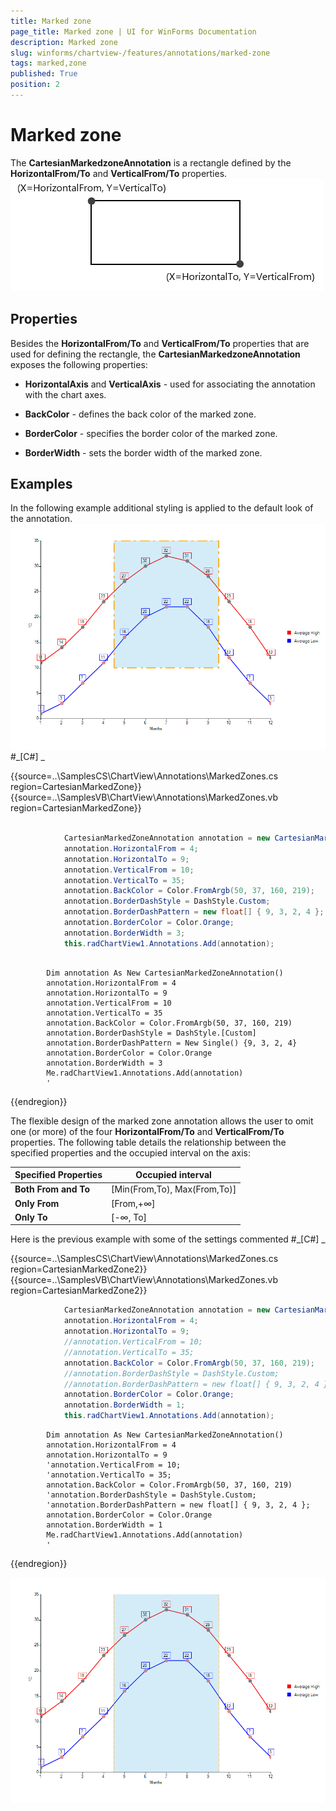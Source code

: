 ```yaml
---
title: Marked zone
page_title: Marked zone | UI for WinForms Documentation
description: Marked zone
slug: winforms/chartview-/features/annotations/marked-zone
tags: marked,zone
published: True
position: 2
---
```


# Marked zone



The __CartesianMarkedzoneAnnotation__ is a rectangle defined by the __HorizontalFrom/To__ and __VerticalFrom/To__ properties.
      ![chartview-annotations-markedzone-annotations 001](images/chartview-annotations-markedzone-annotations001.png)

## Properties

Besides the __HorizontalFrom/To__ and __VerticalFrom/To__ properties that are used for defining the rectangle, the __CartesianMarkedzoneAnnotation__ exposes the following properties:
      

* __HorizontalAxis__ and __VerticalAxis__ - used for associating the annotation with the chart axes.
          

* __BackColor__ - defines the back color of the marked zone.
          

* __BorderColor__ - specifies the border color of the marked zone.
          

* __BorderWidth__ - sets the border width of the marked zone.
          

## Examples

In the following example additional styling is applied to the default look of the annotation.
      ![chartview-annotations-markedzone-annotations 002](images/chartview-annotations-markedzone-annotations002.png)#_[C#] _

	



{{source=..\SamplesCS\ChartView\Annotations\MarkedZones.cs region=CartesianMarkedZone}} 
{{source=..\SamplesVB\ChartView\Annotations\MarkedZones.vb region=CartesianMarkedZone}} 

````C#

            CartesianMarkedZoneAnnotation annotation = new CartesianMarkedZoneAnnotation();
            annotation.HorizontalFrom = 4;
            annotation.HorizontalTo = 9;
            annotation.VerticalFrom = 10;
            annotation.VerticalTo = 35;
            annotation.BackColor = Color.FromArgb(50, 37, 160, 219);
            annotation.BorderDashStyle = DashStyle.Custom;
            annotation.BorderDashPattern = new float[] { 9, 3, 2, 4 };
            annotation.BorderColor = Color.Orange;
            annotation.BorderWidth = 3;
            this.radChartView1.Annotations.Add(annotation);
````
````VB.NET

        Dim annotation As New CartesianMarkedZoneAnnotation()
        annotation.HorizontalFrom = 4
        annotation.HorizontalTo = 9
        annotation.VerticalFrom = 10
        annotation.VerticalTo = 35
        annotation.BackColor = Color.FromArgb(50, 37, 160, 219)
        annotation.BorderDashStyle = DashStyle.[Custom]
        annotation.BorderDashPattern = New Single() {9, 3, 2, 4}
        annotation.BorderColor = Color.Orange
        annotation.BorderWidth = 3
        Me.radChartView1.Annotations.Add(annotation)
        '
````

{{endregion}} 




The flexible design of the marked zone annotation allows the user to omit one (or more) of the four __HorizontalFrom/To__ and __VerticalFrom/To__ properties. 
        The following table details the relationship between the specified properties and the occupied interval on the axis:
      


|  __Specified Properties__  |  __Occupied interval__  |
| ------ | ------ |
| __Both From and To__ |[Min(From,To), Max(From,To)]|
| __Only From__ |[From,+∞]|
| __Only To__ |[-∞, To]|

Here is the previous example with some of the settings commented
      #_[C#] _

	



{{source=..\SamplesCS\ChartView\Annotations\MarkedZones.cs region=CartesianMarkedZone2}} 
{{source=..\SamplesVB\ChartView\Annotations\MarkedZones.vb region=CartesianMarkedZone2}} 

````C#
            CartesianMarkedZoneAnnotation annotation = new CartesianMarkedZoneAnnotation();
            annotation.HorizontalFrom = 4;
            annotation.HorizontalTo = 9;
            //annotation.VerticalFrom = 10;
            //annotation.VerticalTo = 35;
            annotation.BackColor = Color.FromArgb(50, 37, 160, 219);
            //annotation.BorderDashStyle = DashStyle.Custom;
            //annotation.BorderDashPattern = new float[] { 9, 3, 2, 4 };
            annotation.BorderColor = Color.Orange;
            annotation.BorderWidth = 1;
            this.radChartView1.Annotations.Add(annotation);
````
````VB.NET
        Dim annotation As New CartesianMarkedZoneAnnotation()
        annotation.HorizontalFrom = 4
        annotation.HorizontalTo = 9
        'annotation.VerticalFrom = 10;
        'annotation.VerticalTo = 35;
        annotation.BackColor = Color.FromArgb(50, 37, 160, 219)
        'annotation.BorderDashStyle = DashStyle.Custom;
        'annotation.BorderDashPattern = new float[] { 9, 3, 2, 4 };
        annotation.BorderColor = Color.Orange
        annotation.BorderWidth = 1
        Me.radChartView1.Annotations.Add(annotation)
        '
````

{{endregion}} 


![chartview-annotations-markedzone-annotations 003](images/chartview-annotations-markedzone-annotations003.png)
